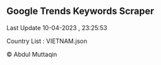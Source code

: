 

## Google Trends Keywords Scraper 
 
Last Update 10-04-2023 , 23:25:53

Country List :
VIETNAM.json



© Abdul Muttaqin 
